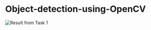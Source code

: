 # Object-detection-using-OpenCV

![Result from Task 1](2022-07-06_00-14-44-11e7eb6e347f5e75041f66b6ccd78ab1.jpeg)
